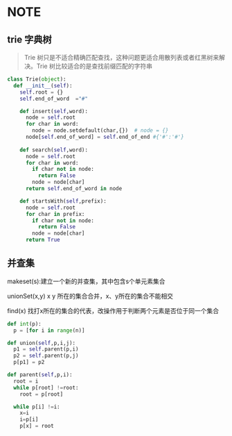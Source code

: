 # NOTE
## trie 字典树

> Trie 树只是不适合精确匹配查找，这种问题更适合用散列表或者红黑树来解决。Trie 树比较适合的是查找前缀匹配的字符串

  ```py
  class Trie(object): 
    def __init__(self):
      self.root = {}
      self.end_of_word  ="#"

      def insert(self,word):
        node = self.root
        for char in word:
          node = node.setdefault(char,{})  # node = {}
        node[self.end_of_word] = self.end_of_end #{'#':'#'}
      
      def search(self,word):
        node = self.root
        for char in word:
          if char not in node:
            return False
          node = node[char]
        return self.end_of_word in node
  
      def startsWith(self,prefix):
        node = self.root
        for char in prefix:
          if char not in node:
            return False
          node = node[char]
        return True
  ```

## 并查集

makeset(s):建立一个新的并查集，其中包含s个单元素集合

unionSet(x,y) x y 所在的集合合并，x、y所在的集合不能相交

find(x) 找打x所在的集合的代表，改操作用于判断两个元素是否位于同一个集合

```py
def int(p):
  p = [for i in range(n)]

def union(self,p,i,j):
  p1 = self.parent(p,i)
  p2 = self.parent(p,j)
  p[p1] = p2

def parent(self,p,i):
  root = i
  while p[root] !=root:
    root = p[root]

  while p[i] !=i:
    x=i
    i=p[i]
    p[x] = root

```

